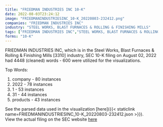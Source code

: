 ```yaml
---
title: "FRIEDMAN INDUSTRIES INC 10-K"
date: 2022-08-03T23:24:12
image: "FRIEDMANINDUSTRIESINC_10-K_20220803-232412.png"
companies: "FRIEDMAN INDUSTRIES INC"
industry: "STEEL WORKS, BLAST FURNACES & ROLLING & FINISHING MILLS"
tags: ["FRIEDMAN INDUSTRIES INC","STEEL WORKS, BLAST FURNACES & ROLLING & FINISHING MILLS","08-02-2022","10-K"]
forms: "10-K"
---
```

FRIEDMAN INDUSTRIES INC, which is in the Steel Works, Blast Furnaces & Rolling & Finishing Mills [3310] industry, SEC 10-K filing on August 02, 2022 had 4448 (cleaned) words - 600 were utilized for the visualizations.

Top Words:
1. company - 80 instances
2. 2022 - 78 instances
3. 1 - 53 instances
4. 31 - 44 instances
5. products - 43 instances


See the parsed data used in the visualization [here]({{< staticlink name=FRIEDMANINDUSTRIESINC_10-K_20220803-232412.json >}}).  
View the actual filing on the SEC website [here](https://www.sec.gov/Archives/edgar/data/39092/0001437749-22-018429.txt)